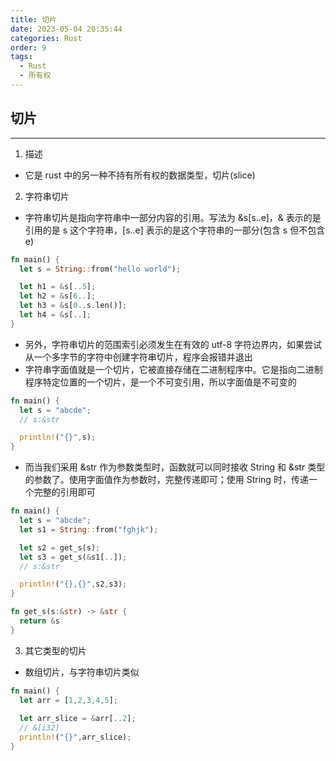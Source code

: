 ```yaml
---
title: 切片
date: 2023-05-04 20:35:44
categories: Rust
order: 9
tags:
  - Rust
  - 所有权
---
```


## 切片
---
1. 描述
- 它是 rust 中的另一种不持有所有权的数据类型，切片(slice)
2. 字符串切片
- 字符串切片是指向字符串中一部分内容的引用。写法为 &s[s..e]，& 表示的是引用的是 s 这个字符串，[s..e] 表示的是这个字符串的一部分(包含 s 但不包含 e)
```rs
fn main() {
  let s = String::from("hello world");

  let h1 = &s[..5];
  let h2 = &s[6..];
  let h3 = &s[0..s.len()];
  let h4 = &s[..];
}
```

- 另外，字符串切片的范围索引必须发生在有效的 utf-8 字符边界内，如果尝试从一个多字节的字符中创建字符串切片，程序会报错并退出
- 字符串字面值就是一个切片，它被直接存储在二进制程序中。它是指向二进制程序特定位置的一个切片，是一个不可变引用，所以字面值是不可变的
```rs
fn main() {
  let s = "abcde";
  // s:&str

  println!("{}",s);
}
```
- 而当我们采用 &str 作为参数类型时，函数就可以同时接收 String 和 &str 类型的参数了。使用字面值作为参数时，完整传递即可；使用 String 时，传递一个完整的引用即可

```rs
fn main() {
  let s = "abcde";
  let s1 = String::from("fghjk");

  let s2 = get_s(s);
  let s3 = get_s(&s1[..]);
  // s:&str

  println!("{},{}",s2,s3);
}

fn get_s(s:&str) -> &str {
  return &s
}
```
3. 其它类型的切片
- 数组切片，与字符串切片类似

```rs
fn main() {
  let arr = [1,2,3,4,5];
  
  let arr_slice = &arr[..2];
  // &[i32]
  println!("{}",arr_slice);
}
```